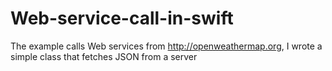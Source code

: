 # Web-service-call-in-swift
The example calls  Web services from http://openweathermap.org,  I wrote a simple class that fetches JSON from a server
